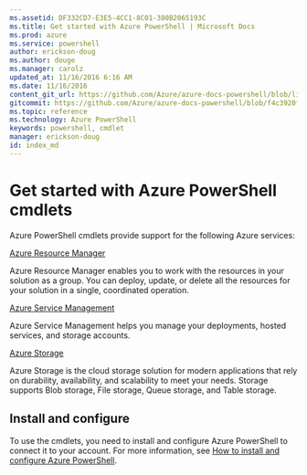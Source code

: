 ```yaml
---
ms.assetid: DF332CD7-E3E5-4CC1-8C01-380B2065193C
ms.title: Get started with Azure PowerShell | Microsoft Docs
ms.prod: azure
ms.service: powershell
author: erickson-doug
ms.author: douge
ms.manager: carolz
updated_at: 11/16/2016 6:16 AM
ms.date: 11/16/2016
content_git_url: https://github.com/Azure/azure-docs-powershell/blob/live/azureps-cmdlets-docs/index.md
gitcommit: https://github.com/Azure/azure-docs-powershell/blob/f4c3920f83c11f1785d67128077130bddc1eff98/azureps-cmdlets-docs/index.md
ms.topic: reference
ms.technology: Azure PowerShell
keywords: powershell, cmdlet
manager: erickson-doug
id: index_md
---
```


# Get started with Azure PowerShell cmdlets

Azure PowerShell cmdlets provide support for the following Azure services:

[Azure Resource Manager](~/powershell/resourcemanager/)

Azure Resource Manager enables you to work with the resources in your solution as a group.
You can deploy, update, or delete all the resources for your solution in a single, coordinated operation.


[Azure Service Management](~/powershell/servicemanagement/)

Azure Service Management helps you manage your deployments, hosted services, and storage accounts.


[Azure Storage](~/powershell/storage/)

Azure Storage is the cloud storage solution for modern applications that rely on durability, availability, and scalability to meet your needs.
Storage supports Blob storage, File storage, Queue storage, and Table storage.


## Install and configure

To use the cmdlets, you need to install and configure Azure PowerShell to connect it to your account. For more information, see [How to install and configure Azure PowerShell](https://azure.microsoft.com/en-us/documentation/articles/powershell-install-configure/).
